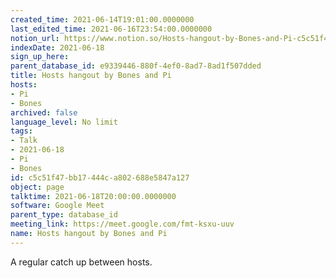 ```yaml
---
created_time: 2021-06-14T19:01:00.0000000
last_edited_time: 2021-06-16T23:54:00.0000000
notion_url: https://www.notion.so/Hosts-hangout-by-Bones-and-Pi-c5c51f47bb17444ca802688e5847a127
indexDate: 2021-06-18
sign_up_here: 
parent_database_id: e9339446-880f-4ef0-8ad7-8ad1f507dded
title: Hosts hangout by Bones and Pi
hosts:
- Pi
- Bones
archived: false
language_level: No limit
tags:
- Talk
- 2021-06-18
- Pi
- Bones
id: c5c51f47-bb17-444c-a802-688e5847a127
object: page
talktime: 2021-06-18T20:00:00.0000000
software: Google Meet
parent_type: database_id
meeting_link: https://meet.google.com/fmt-ksxu-uuv
name: Hosts hangout by Bones and Pi
---
```


A regular catch up between hosts.


